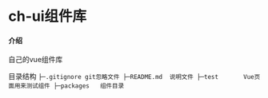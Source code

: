 # ch-ui组件库

#### 介绍
自己的vue组件库

目录结构
``
├─.gitignore git忽略文件
├─README.md  说明文件
├─test       Vue页面用来测试组件
├─packages   组件目录
``

